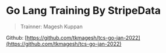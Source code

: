 # Go Lang Training By StripeData 

> Trainner: Magesh Kuppan

Github: [https://github.com/tkmagesh/tcs-go-jan-2022](https://github.com/tkmagesh/tcs-go-jan-2022)